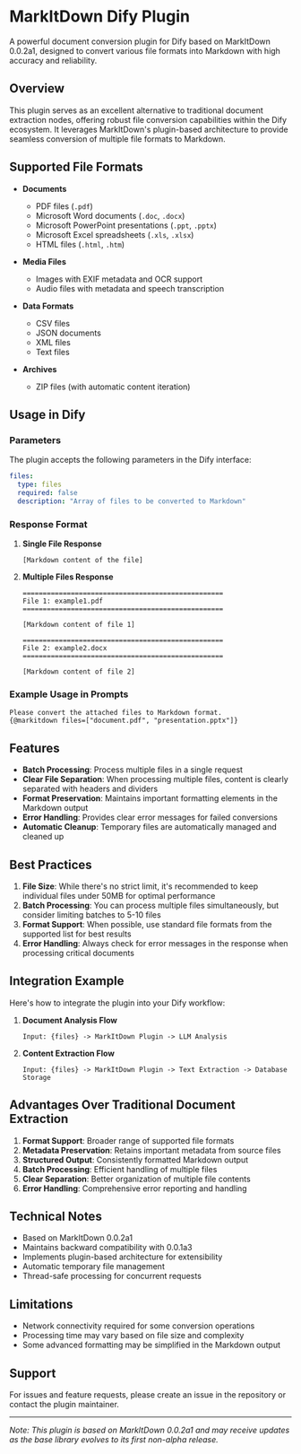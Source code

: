 # MarkItDown Dify Plugin

A powerful document conversion plugin for Dify based on MarkItDown 0.0.2a1, designed to convert various file formats into Markdown with high accuracy and reliability.

## Overview

This plugin serves as an excellent alternative to traditional document extraction nodes, offering robust file conversion capabilities within the Dify ecosystem. It leverages MarkItDown's plugin-based architecture to provide seamless conversion of multiple file formats to Markdown.

## Supported File Formats

- **Documents**
  - PDF files (`.pdf`)
  - Microsoft Word documents (`.doc`, `.docx`)
  - Microsoft PowerPoint presentations (`.ppt`, `.pptx`)
  - Microsoft Excel spreadsheets (`.xls`, `.xlsx`)
  - HTML files (`.html`, `.htm`)

- **Media Files**
  - Images with EXIF metadata and OCR support
  - Audio files with metadata and speech transcription

- **Data Formats**
  - CSV files
  - JSON documents
  - XML files
  - Text files

- **Archives**
  - ZIP files (with automatic content iteration)

## Usage in Dify

### Parameters

The plugin accepts the following parameters in the Dify interface:

```yaml
files:
  type: files
  required: false
  description: "Array of files to be converted to Markdown"
```

### Response Format

1. **Single File Response**
   ```
   [Markdown content of the file]
   ```

2. **Multiple Files Response**
   ```
   ==================================================
   File 1: example1.pdf
   ==================================================

   [Markdown content of file 1]

   ==================================================
   File 2: example2.docx
   ==================================================

   [Markdown content of file 2]
   ```

### Example Usage in Prompts

```
Please convert the attached files to Markdown format.
{@markitdown files=["document.pdf", "presentation.pptx"]}
```

## Features

- **Batch Processing**: Process multiple files in a single request
- **Clear File Separation**: When processing multiple files, content is clearly separated with headers and dividers
- **Format Preservation**: Maintains important formatting elements in the Markdown output
- **Error Handling**: Provides clear error messages for failed conversions
- **Automatic Cleanup**: Temporary files are automatically managed and cleaned up

## Best Practices

1. **File Size**: While there's no strict limit, it's recommended to keep individual files under 50MB for optimal performance
2. **Batch Processing**: You can process multiple files simultaneously, but consider limiting batches to 5-10 files
3. **Format Support**: When possible, use standard file formats from the supported list for best results
4. **Error Handling**: Always check for error messages in the response when processing critical documents

## Integration Example

Here's how to integrate the plugin into your Dify workflow:

1. **Document Analysis Flow**
   ```
   Input: {files} -> MarkItDown Plugin -> LLM Analysis
   ```

2. **Content Extraction Flow**
   ```
   Input: {files} -> MarkItDown Plugin -> Text Extraction -> Database Storage
   ```

## Advantages Over Traditional Document Extraction

1. **Format Support**: Broader range of supported file formats
2. **Metadata Preservation**: Retains important metadata from source files
3. **Structured Output**: Consistently formatted Markdown output
4. **Batch Processing**: Efficient handling of multiple files
5. **Clear Separation**: Better organization of multiple file contents
6. **Error Handling**: Comprehensive error reporting and handling

## Technical Notes

- Based on MarkItDown 0.0.2a1
- Maintains backward compatibility with 0.0.1a3
- Implements plugin-based architecture for extensibility
- Automatic temporary file management
- Thread-safe processing for concurrent requests

## Limitations

- Network connectivity required for some conversion operations
- Processing time may vary based on file size and complexity
- Some advanced formatting may be simplified in the Markdown output

## Support

For issues and feature requests, please create an issue in the repository or contact the plugin maintainer.

---

*Note: This plugin is based on MarkItDown 0.0.2a1 and may receive updates as the base library evolves to its first non-alpha release.*



